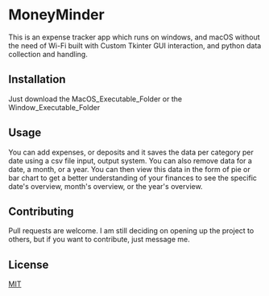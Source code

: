 # MoneyMinder
This is an expense tracker app which runs on windows, and macOS without the need of Wi-Fi built with Custom Tkinter GUI interaction, and python data collection and handling.
## Installation
Just download the MacOS_Executable_Folder or the Window_Executable_Folder
## Usage
You can add expenses, or deposits and it saves the data per category per date using a csv file input, output system.
You can also remove data for a date, a month, or a year. 
You can then view this data in the form of pie or bar chart to get a better understanding of your finances to see the specific date's overview, month's overview, or the year's overview.
## Contributing 
Pull requests are welcome. I am still deciding on opening up the project to others, but if you want to contribute, just message me. 

## License
[MIT](https://choosealicense.com/licenses/mit/)
